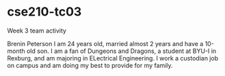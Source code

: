 # cse210-tc03
Week 3 team activity


Brenin Peterson
    I am 24 years old, married almost 2 years and have a 10-month old son. 
    I am a fan of Dungeons and Dragons, a student at BYU-I in Rexburg, and 
    am majoring in ELectrical Engineering. I work a custodian job on campus
    and am doing my best to provide for my family. 